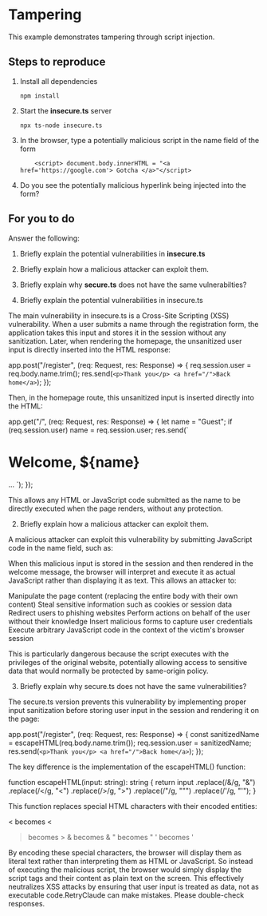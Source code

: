 # Tampering

This example demonstrates tampering through script injection.

## Steps to reproduce

1. Install all dependencies

    `npm install`

2. Start the **insecure.ts** server

    `npx ts-node insecure.ts`

3. In the browser, type a potentially malicious script in the name field of the form

    ```
        <script> document.body.innerHTML = "<a href='https://google.com'> Gotcha </a>"</script>
    ```

4. Do you see the potentially malicious hyperlink being injected into the form?

## For you to do

Answer the following:

1. Briefly explain the potential vulnerabilities in **insecure.ts**
2. Briefly explain how a malicious attacker can exploit them.
3. Briefly explain why **secure.ts** does not have the same vulnerabilties?

1. Briefly explain the potential vulnerabilities in insecure.ts

The main vulnerability in insecure.ts is a Cross-Site Scripting (XSS) vulnerability. When a user submits a name through the registration form, the application takes this input and stores it in the session without any sanitization. Later, when rendering the homepage, the unsanitized user input is directly inserted into the HTML response:

app.post("/register", (req: Request, res: Response) => {
  req.session.user = req.body.name.trim();
  res.send(`<p>Thank you</p> <a href="/">Back home</a>`);
});

Then, in the homepage route, this unsanitized input is inserted directly into the HTML:

app.get("/", (req: Request, res: Response) => {
  let name = "Guest";
  if (req.session.user) name = req.session.user;
  res.send(`
  <h1>Welcome, ${name}</h1>
  ...
  `);
});

This allows any HTML or JavaScript code submitted as the name to be directly executed when the page renders, without any protection.

2. Briefly explain how a malicious attacker can exploit them.

A malicious attacker can exploit this vulnerability by submitting JavaScript code in the name field, such as:

<script> document.body.innerHTML = "<a href='https://google.com'> Gotcha </a>"</script>

When this malicious input is stored in the session and then rendered in the welcome message, the browser will interpret and execute it as actual JavaScript rather than displaying it as text. This allows an attacker to:

Manipulate the page content (replacing the entire body with their own content)
Steal sensitive information such as cookies or session data
Redirect users to phishing websites
Perform actions on behalf of the user without their knowledge
Insert malicious forms to capture user credentials
Execute arbitrary JavaScript code in the context of the victim's browser session

This is particularly dangerous because the script executes with the privileges of the original website, potentially allowing access to sensitive data that would normally be protected by same-origin policy.

3. Briefly explain why secure.ts does not have the same vulnerabilities?

The secure.ts version prevents this vulnerability by implementing proper input sanitization before storing user input in the session and rendering it on the page:

app.post("/register", (req: Request, res: Response) => {
  const sanitizedName = escapeHTML(req.body.name.trim());
  req.session.user = sanitizedName;
  res.send(`<p>Thank you</p> <a href="/">Back home</a>`);
});

The key difference is the implementation of the escapeHTML() function:

function escapeHTML(input: string): string {
  return input
    .replace(/&/g, "&amp;")
    .replace(/</g, "&lt;")
    .replace(/>/g, "&gt;")
    .replace(/"/g, "&quot;")
    .replace(/'/g, "&#39;");
}

This function replaces special HTML characters with their encoded entities:

< becomes &lt;
> becomes &gt;
& becomes &amp;
" becomes &quot;
' becomes &#39;

By encoding these special characters, the browser will display them as literal text rather than interpreting them as HTML or JavaScript. So instead of executing the malicious script, the browser would simply display the script tags and their content as plain text on the screen. This effectively neutralizes XSS attacks by ensuring that user input is treated as data, not as executable code.RetryClaude can make mistakes. Please double-check responses.